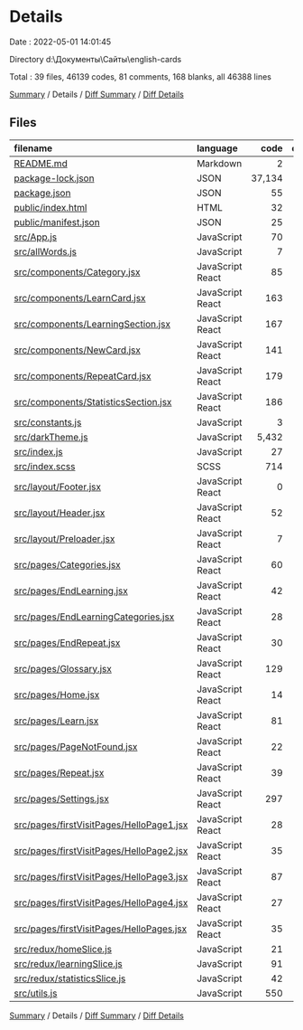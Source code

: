 # Details

Date : 2022-05-01 14:01:45

Directory d:\Документы\Сайты\english-cards

Total : 39 files,  46139 codes, 81 comments, 168 blanks, all 46388 lines

[Summary](results.md) / Details / [Diff Summary](diff.md) / [Diff Details](diff-details.md)

## Files
| filename | language | code | comment | blank | total |
| :--- | :--- | ---: | ---: | ---: | ---: |
| [README.md](/README.md) | Markdown | 2 | 0 | 3 | 5 |
| [package-lock.json](/package-lock.json) | JSON | 37,134 | 0 | 1 | 37,135 |
| [package.json](/package.json) | JSON | 55 | 0 | 1 | 56 |
| [public/index.html](/public/index.html) | HTML | 32 | 0 | 1 | 33 |
| [public/manifest.json](/public/manifest.json) | JSON | 25 | 0 | 1 | 26 |
| [src/App.js](/src/App.js) | JavaScript | 70 | 0 | 8 | 78 |
| [src/allWords.js](/src/allWords.js) | JavaScript | 7 | 0 | 0 | 7 |
| [src/components/Category.jsx](/src/components/Category.jsx) | JavaScript React | 85 | 0 | 2 | 87 |
| [src/components/LearnCard.jsx](/src/components/LearnCard.jsx) | JavaScript React | 163 | 4 | 7 | 174 |
| [src/components/LearningSection.jsx](/src/components/LearningSection.jsx) | JavaScript React | 167 | 0 | 4 | 171 |
| [src/components/NewCard.jsx](/src/components/NewCard.jsx) | JavaScript React | 141 | 4 | 8 | 153 |
| [src/components/RepeatCard.jsx](/src/components/RepeatCard.jsx) | JavaScript React | 179 | 9 | 5 | 193 |
| [src/components/StatisticsSection.jsx](/src/components/StatisticsSection.jsx) | JavaScript React | 186 | 1 | 2 | 189 |
| [src/constants.js](/src/constants.js) | JavaScript | 3 | 0 | 0 | 3 |
| [src/darkTheme.js](/src/darkTheme.js) | JavaScript | 5,432 | 4 | 7 | 5,443 |
| [src/index.js](/src/index.js) | JavaScript | 27 | 0 | 5 | 32 |
| [src/index.scss](/src/index.scss) | SCSS | 714 | 0 | 23 | 737 |
| [src/layout/Footer.jsx](/src/layout/Footer.jsx) | JavaScript React | 0 | 0 | 1 | 1 |
| [src/layout/Header.jsx](/src/layout/Header.jsx) | JavaScript React | 52 | 0 | 2 | 54 |
| [src/layout/Preloader.jsx](/src/layout/Preloader.jsx) | JavaScript React | 7 | 0 | 1 | 8 |
| [src/pages/Categories.jsx](/src/pages/Categories.jsx) | JavaScript React | 60 | 0 | 3 | 63 |
| [src/pages/EndLearning.jsx](/src/pages/EndLearning.jsx) | JavaScript React | 42 | 0 | 4 | 46 |
| [src/pages/EndLearningCategories.jsx](/src/pages/EndLearningCategories.jsx) | JavaScript React | 28 | 0 | 2 | 30 |
| [src/pages/EndRepeat.jsx](/src/pages/EndRepeat.jsx) | JavaScript React | 30 | 0 | 2 | 32 |
| [src/pages/Glossary.jsx](/src/pages/Glossary.jsx) | JavaScript React | 129 | 31 | 2 | 162 |
| [src/pages/Home.jsx](/src/pages/Home.jsx) | JavaScript React | 14 | 0 | 2 | 16 |
| [src/pages/Learn.jsx](/src/pages/Learn.jsx) | JavaScript React | 81 | 0 | 4 | 85 |
| [src/pages/PageNotFound.jsx](/src/pages/PageNotFound.jsx) | JavaScript React | 22 | 0 | 3 | 25 |
| [src/pages/Repeat.jsx](/src/pages/Repeat.jsx) | JavaScript React | 39 | 0 | 4 | 43 |
| [src/pages/Settings.jsx](/src/pages/Settings.jsx) | JavaScript React | 297 | 2 | 8 | 307 |
| [src/pages/firstVisitPages/HelloPage1.jsx](/src/pages/firstVisitPages/HelloPage1.jsx) | JavaScript React | 28 | 0 | 2 | 30 |
| [src/pages/firstVisitPages/HelloPage2.jsx](/src/pages/firstVisitPages/HelloPage2.jsx) | JavaScript React | 35 | 0 | 3 | 38 |
| [src/pages/firstVisitPages/HelloPage3.jsx](/src/pages/firstVisitPages/HelloPage3.jsx) | JavaScript React | 87 | 0 | 4 | 91 |
| [src/pages/firstVisitPages/HelloPage4.jsx](/src/pages/firstVisitPages/HelloPage4.jsx) | JavaScript React | 27 | 1 | 2 | 30 |
| [src/pages/firstVisitPages/HelloPages.jsx](/src/pages/firstVisitPages/HelloPages.jsx) | JavaScript React | 35 | 0 | 2 | 37 |
| [src/redux/homeSlice.js](/src/redux/homeSlice.js) | JavaScript | 21 | 0 | 2 | 23 |
| [src/redux/learningSlice.js](/src/redux/learningSlice.js) | JavaScript | 91 | 13 | 6 | 110 |
| [src/redux/statisticsSlice.js](/src/redux/statisticsSlice.js) | JavaScript | 42 | 6 | 3 | 51 |
| [src/utils.js](/src/utils.js) | JavaScript | 550 | 6 | 28 | 584 |

[Summary](results.md) / Details / [Diff Summary](diff.md) / [Diff Details](diff-details.md)